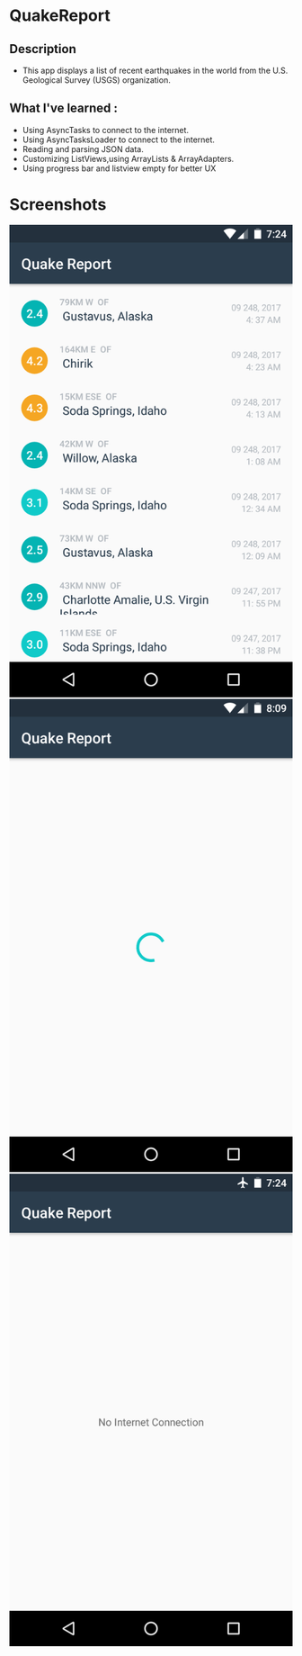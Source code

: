 # QuakeReport

## Description
- This app displays a list of recent earthquakes in the world
from the U.S. Geological Survey (USGS) organization.

## What I've learned :
- Using AsyncTasks to connect to the internet.
- Using AsyncTasksLoader to connect to the internet.
- Reading and parsing JSON data.
- Customizing ListViews,using ArrayLists & ArrayAdapters.
- Using progress bar and listview empty for better UX

# Screenshots
![SS1](Screenshots/ss1.png)
![SS2](Screenshots/ss2.png)
![SS3](Screenshots/ss3.png)
